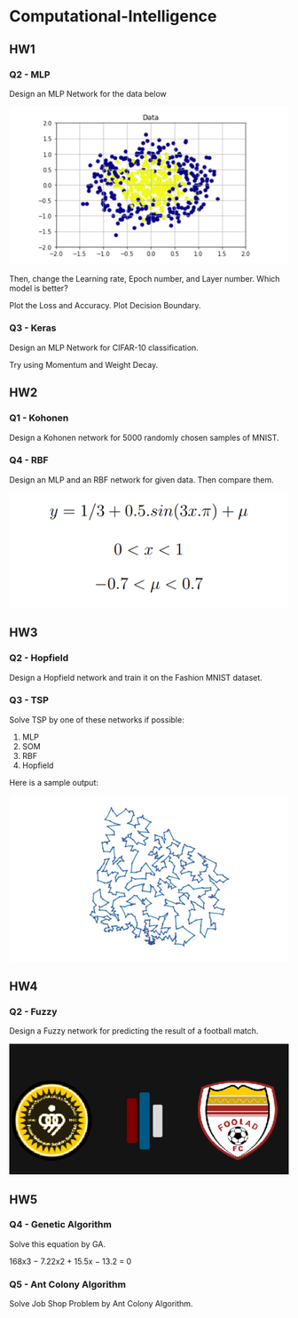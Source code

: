 # Computational-Intelligence

## HW1

### Q2 - MLP

Design an MLP Network for the data below

![Alt text](images/HW1_Q2.png "Optional title")  

Then, change the Learning rate, Epoch number, and Layer number. Which model is better?

Plot the Loss and Accuracy.
Plot Decision Boundary.



### Q3 - Keras

Design an MLP Network for CIFAR-10 classification.

Try using Momentum and Weight Decay.

## HW2


### Q1 - Kohonen

Design a Kohonen network for 5000 randomly chosen samples of MNIST.


### Q4 - RBF

Design an MLP and an RBF network for given data. Then compare them.

![Alt text](images/HW2_Q4.png "Optional title")  


## HW3


### Q2 - Hopfield

Design a Hopfield network and train it on the Fashion MNIST dataset.


### Q3 - TSP

Solve TSP by one of these networks if possible:

1. MLP
2. SOM
3. RBF
4. Hopfield

Here is a sample output:

![Alt text](images/HW3_Q3.png "Optional title") 

## HW4

### Q2 - Fuzzy

Design a Fuzzy network for predicting the result of a football match.

![Alt text](images/HW4_Q2.png "Optional title") 


## HW5

### Q4 - Genetic Algorithm


Solve this equation by GA.

168x3 − 7.22x2 + 15.5x − 13.2 = 0


### Q5 - Ant Colony Algorithm

Solve Job Shop Problem by Ant Colony Algorithm.

